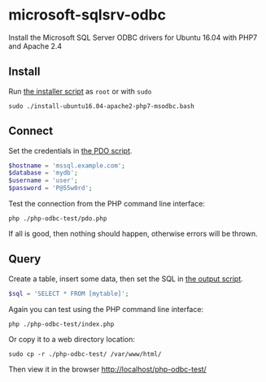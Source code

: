 # microsoft-sqlsrv-odbc

Install the Microsoft SQL Server ODBC drivers for Ubuntu 16.04 with PHP7 and Apache 2.4

## Install

Run [the installer script][1] as `root` or with `sudo`

    sudo ./install-ubuntu16.04-apache2-php7-msodbc.bash

## Connect

Set the credentials in [the PDO script][2].

```php
$hostname = 'mssql.example.com';
$database = 'mydb';
$username = 'user';
$password = 'P@55w0rd';
```

Test the connection from the PHP command line interface:

    php ./php-odbc-test/pdo.php

If all is good, then nothing should happen, otherwise errors will be thrown.

## Query

Create a table, insert some data, then set the SQL in [the output script][3].

```php
$sql = 'SELECT * FROM [mytable]';
```

Again you can test using the PHP command line interface:

    php ./php-odbc-test/index.php

Or copy it to a web directory location:

    sudo cp -r ./php-odbc-test/ /var/www/html/

Then view it in the browser [http://localhost/php-odbc-test/][4]

[1]:./install-ubuntu16.04-apache2-php7-msodbc.bash
[2]:./php-odbc-test/pdo.php
[3]:./php-odbc-test/index.php
[4]:http://localhost/php-odbc-test/
